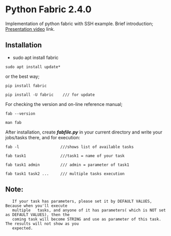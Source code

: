 # Python Fabric 2.4.0
Implementation of python fabric with SSH example.
Brief introduction; [Presentation video](https://linxnerd.wordpress.com/2018/10/10/python-fabric-2.4.0/) link.

## Installation

*    sudo apt install fabric

    sudo apt install update*

or the best way;

    pip install fabric

    pip install -U fabric    /// for update

For checking the version and on-line reference manual;

    fab --version

    man fab

After installation, create ***fabfile.py*** in your current directory and write your jobs/tasks there, and for execution:

    fab -l                  ///shows list of available tasks

    fab task1               ///task1 = name of your task

    fab task1 admin         /// admin = parameter of task1

    fab task1 task2 ...     /// multiple tasks execution


## Note:
       If your task has parameters, please set it by DEFAULT VALUES, Because when you'll execute
       multiple   tasks, and anyone of it has parameters( which is NOT set as DEFAULT VALUES), then the
       coming task will become STRING and use as parameter of this task. The results will not show as you
       expected.
